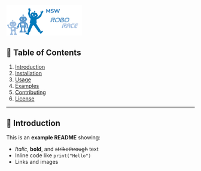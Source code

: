 <!-- ![Alt text](./msw_robot_race_logo_met_text.png){width=40%} -->

<img src="./msw_robot_race_logo_met_text.png" alt="Alt text" width="40%">

## 📂 Table of Contents

1. [Introduction](#introduction)
2. [Installation](#installation)
3. [Usage](#usage)
4. [Examples](#examples)
5. [Contributing](#contributing)
6. [License](#license)

---

## 📝 Introduction

This is an **example README** showing:

- *Italic*, **bold**, and ~~strikethrough~~ text
- Inline code like `print("Hello")`
- Links and images
